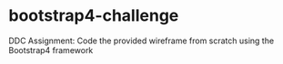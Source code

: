 # bootstrap4-challenge
DDC Assignment: Code the provided wireframe from scratch using the Bootstrap4 framework
